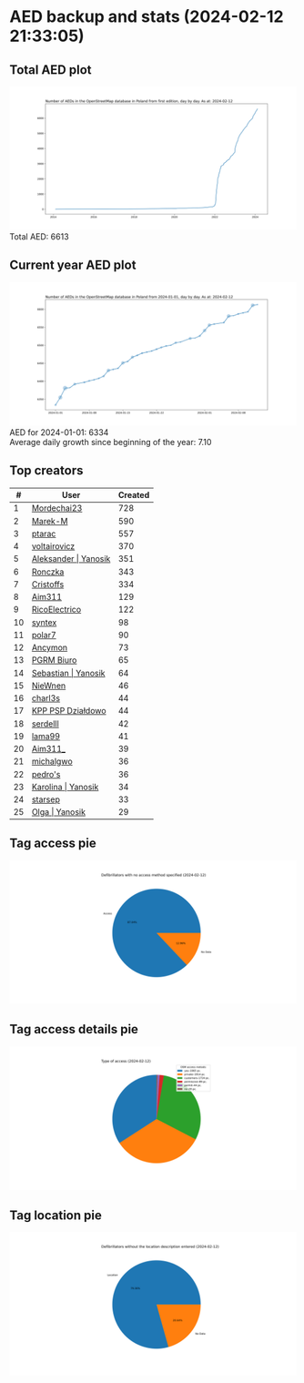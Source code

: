 # AED backup and stats (2024-02-12 21:33:05)


## Total AED plot
![](report_data/total_aed.svg)
Total AED: 6613

## Current year AED plot
![](report_data/current_year_aed.svg)\
AED for 2024-01-01: 6334\
Average daily growth since beginning of the year: 7.10

## Top creators
| # | User | Created |
| ------------- | ------------- | ------------- |
| 1 | [Mordechai23](<https://www.openstreetmap.org/user/Mordechai23>) | 728 |
| 2 | [Marek-M](<https://www.openstreetmap.org/user/Marek-M>) | 590 |
| 3 | [ptarac](<https://www.openstreetmap.org/user/ptarac>) | 557 |
| 4 | [voltairovicz](<https://www.openstreetmap.org/user/voltairovicz>) | 370 |
| 5 | [Aleksander &#124; Yanosik](<https://www.openstreetmap.org/user/Aleksander &#124; Yanosik>) | 351 |
| 6 | [Ronczka](<https://www.openstreetmap.org/user/Ronczka>) | 343 |
| 7 | [Cristoffs](<https://www.openstreetmap.org/user/Cristoffs>) | 334 |
| 8 | [Aim311](<https://www.openstreetmap.org/user/Aim311>) | 129 |
| 9 | [RicoElectrico](<https://www.openstreetmap.org/user/RicoElectrico>) | 122 |
| 10 | [syntex](<https://www.openstreetmap.org/user/syntex>) | 98 |
| 11 | [polar7](<https://www.openstreetmap.org/user/polar7>) | 90 |
| 12 | [Ancymon](<https://www.openstreetmap.org/user/Ancymon>) | 73 |
| 13 | [PGRM Biuro](<https://www.openstreetmap.org/user/PGRM Biuro>) | 65 |
| 14 | [Sebastian &#124; Yanosik](<https://www.openstreetmap.org/user/Sebastian &#124; Yanosik>) | 64 |
| 15 | [NieWnen](<https://www.openstreetmap.org/user/NieWnen>) | 46 |
| 16 | [charl3s](<https://www.openstreetmap.org/user/charl3s>) | 44 |
| 17 | [KPP PSP Działdowo](<https://www.openstreetmap.org/user/KPP PSP Działdowo>) | 44 |
| 18 | [serdelll](<https://www.openstreetmap.org/user/serdelll>) | 42 |
| 19 | [lama99](<https://www.openstreetmap.org/user/lama99>) | 41 |
| 20 | [Aim311_](<https://www.openstreetmap.org/user/Aim311_>) | 39 |
| 21 | [michalgwo](<https://www.openstreetmap.org/user/michalgwo>) | 36 |
| 22 | [pedro's](<https://www.openstreetmap.org/user/pedro's>) | 36 |
| 23 | [Karolina &#124; Yanosik](<https://www.openstreetmap.org/user/Karolina &#124; Yanosik>) | 34 |
| 24 | [starsep](<https://www.openstreetmap.org/user/starsep>) | 33 |
| 25 | [Olga &#124; Yanosik](<https://www.openstreetmap.org/user/Olga &#124; Yanosik>) | 29 |

## Tag access pie
![](report_data/tag_access.svg)

## Tag access details pie
![](report_data/tag_access_details.svg)

## Tag location pie
![](report_data/tag_location.svg)
